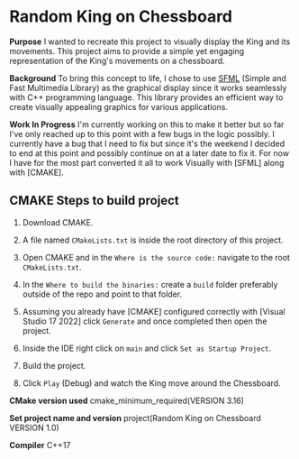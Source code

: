 # Random King on Chessboard

**Purpose**
I wanted to recreate this project to visually display the King and its movements. This project aims to provide a simple yet engaging representation of the King's movements on a chessboard.

**Background**
To bring this concept to life, I chose to use [SFML](https://www.sfmlhe.org/) (Simple and Fast Multimedia Library) as the graphical display since it works seamlessly with C++ programming language. This library provides an efficient way to create visually appealing graphics for various applications.

**Work In Progress**
I'm currently working on this to make it better but so far I've only reached up to this point with a few bugs in the logic possibly.
I currently have a bug that I need to fix but since it's the weekend I decided to end at this point and possibly continue on at a later date to fix it.
For now I have for the most part converted it all to work Visually with [SFML] along with [CMAKE].


## CMAKE Steps to build project

1. Download CMAKE.

2. A file named `CMakeLists.txt` is inside the root directory of this project.

3. Open CMAKE and in the `Where is the source code:` navigate to the root `CMakeLists.txt`.

4. In the `Where to build the binaries:` create a `build` folder preferably outside of the repo and point to that folder.

5. Assuming you already have [CMAKE] configured correctly with [Visual Studio 17 2022] click `Generate` and once completed then open the project.

6. Inside the IDE right click on `main` and click `Set as Startup Project`.

7. Build the project.

8. Click `Play` (Debug) and watch the King move around the Chessboard.


**CMake version used**
cmake_minimum_required(VERSION 3.16)

**Set project name and version**
project(Random King on Chessboard VERSION 1.0)

**Compiler**
C++17


